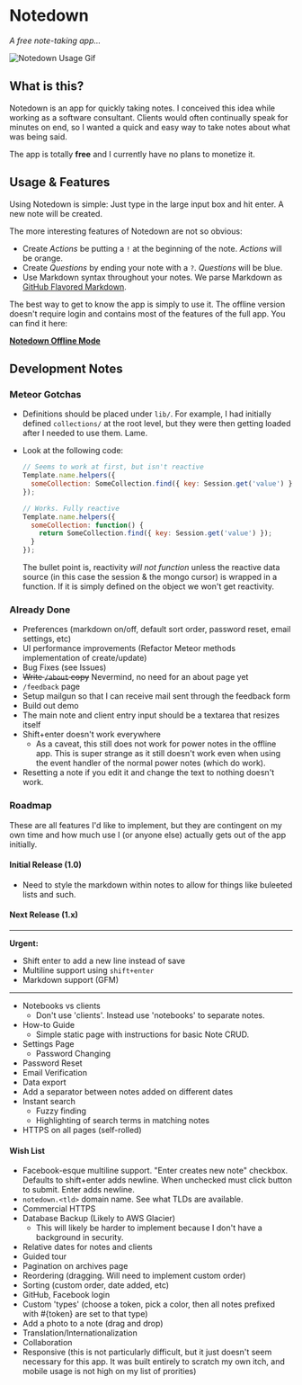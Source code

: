 # Notedown

_A free note-taking app..._

![Notedown Usage Gif](http://dropsinn.s3.amazonaws.com/notedown-usage.gif)

## What is this?

Notedown is an app for quickly taking notes. I conceived this idea while working as a software consultant. Clients would often continually speak for minutes on end, so I wanted a quick and easy way to take notes about what was being said. 

The app is totally **free** and I currently have no plans to monetize it.

## Usage & Features

Using Notedown is simple: Just type in the large input box and hit enter. A new note will be created.

The more interesting features of Notedown are not so obvious:

* Create _Actions_ be putting a `!` at the beginning of the note. _Actions_ will be orange.
* Create _Questions_ by ending your note with a `?`. _Questions_ will be blue.
* Use Markdown syntax throughout your notes. We parse Markdown as [GitHub Flavored Markdown][gfm].

The best way to get to know the app is simply to use it. The offline version doesn't require login and contains most of the features of the full app. You can find it here:

**[Notedown Offline Mode](http://notedown.us/offline)**

[gfm]: https://help.github.com/articles/github-flavored-markdown/

## Development Notes

### Meteor Gotchas

* Definitions should be placed under `lib/`. For example, I had initially defined `collections/` at the root level, but they were then getting loaded after I needed to use them. Lame.
* Look at the following code:

    ```js
    // Seems to work at first, but isn't reactive
    Template.name.helpers({
      someCollection: SomeCollection.find({ key: Session.get('value') })
    });

    // Works. Fully reactive
    Template.name.helpers({
      someCollection: function() {
        return SomeCollection.find({ key: Session.get('value') });
      }
    });
    ```

    The bullet point is, reactivity _will not function_ unless the reactive data source (in this case the session & the mongo cursor) is wrapped in a function. If it is simply defined on the object we won't get reactivity. 

### Already Done

* Preferences (markdown on/off, default sort order, password reset, email settings, etc)
* UI performance improvements (Refactor Meteor methods implementation of create/update)
* Bug Fixes (see Issues)
* ~~Write `/about` copy~~ Nevermind, no need for an about page yet
* `/feedback` page
* Setup mailgun so that I can receive mail sent through the feedback form
* Build out demo
* The main note and client entry input should be a textarea that resizes itself
* Shift+enter doesn't work everywhere
  * As a caveat, this still does not work for power notes in the offline app. This is super strange as it still doesn't work even when using the event handler of the normal power notes (which do work).
* Resetting a note if you edit it and change the text to nothing doesn't work.

### Roadmap

These are all features I'd like to implement, but they are contingent on my own time and how much use I (or anyone else) actually gets out of the app initially.

#### Initial Release (1.0)

* Need to style the markdown within notes to allow for things like buleeted lists and such.

#### Next Release (1.x)

---

**Urgent:**

* Shift enter to add a new line instead of save
* Multiline support using `shift+enter`
* Markdown support (GFM)

---

* Notebooks vs clients
  * Don't use 'clients'. Instead use 'notebooks' to separate notes.
* How-to Guide
  * Simple static page with instructions for basic Note CRUD.
* Settings Page
  * Password Changing
* Password Reset
* Email Verification
* Data export
* Add a separator between notes added on different dates
* Instant search
  * Fuzzy finding
  * Highlighting of search terms in matching notes
* HTTPS on all pages (self-rolled)


#### Wish List

* Facebook-esque multiline support. "Enter creates new note" checkbox. Defaults to shift+enter adds newline. When unchecked must click button to submit. Enter adds newline.
* `notedown.<tld>` domain name. See what TLDs are available.
* Commercial HTTPS
* Database Backup (Likely to AWS Glacier)
  * This will likely be harder to implement because I don't have a background in security. 
* Relative dates for notes and clients
* Guided tour
* Pagination on archives page
* Reordering (dragging. Will need to implement custom order)
* Sorting (custom order, date added, etc)
* GitHub, Facebook login
* Custom 'types' (choose a token, pick a color, then all notes prefixed with #{token} are set to that type)
* Add a photo to a note (drag and drop)
* Translation/Internationalization
* Collaboration
* Responsive (this is not particularly difficult, but it just doesn't seem necessary for this app. It was built entirely to scratch my own itch, and mobile usage is not high on my list of prorities)
